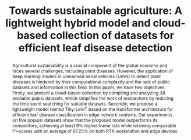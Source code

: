 ---
title: 'Towards sustainable agriculture: A lightweight hybrid model and cloud-based collection of datasets for efficient leaf disease detection'

authors:
  - Huy-Tan Thai
  - Kim-Hung Le
  - Ngan Luu-Thuy Nguyen

date: ''
doi: 'https://doi.org/10.1109/ICOIN56518.2023.10048962'

# Schedule page publish date (NOT publication's date).
publishDate: '2023-11-14T00:00:00Z'

# Publication type: paper-conference, article-journal 
publication_types: ['article-journal']

# Publication name and optional abbreviated publication name.
publication: In *Future Generation Computer Systems*
publication_short: 

abstract: Agricultural sustainability is a crucial component of the global economy and faces several challenges, including plant diseases. However, the application of deep learning models in unmanned aerial vehicles (UAVs) to detect plant diseases is hindered by their computational complexity and the lack of public datasets and information in this field. In this paper, we have two objectives. Firstly, we present a cloud-based collection by compiling and analyzing 38 available public datasets, which simplifies the work of researchers by reducing the time spent searching for suitable datasets. Secondly, we propose a lightweight model named Tiny-LeViT based on the transformer architecture for efficient leaf disease classification in edge network contexts. Our experiments on five popular datasets show that the proposed model outperforms its competitors, achieving at least 9% higher frame rate while retaining comparable F1-scores with an average of 97.25% on both RTX workstation and edge devices.

# Summary. An optional shortened abstract.
summary: 

tags: []

# Display this page in the Featured widget?
featured: true

url_pdf: ''
url_code: ''
url_dataset: ''
url_poster: ''
url_project: ''
url_slides: ''
url_source: ''
url_video: ''

# Featured image
# To use, add an image named `featured.jpg/png` to your page's folder.
image:
  caption: ''
  focal_point: ''
  preview_only: false

---